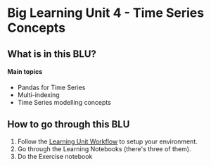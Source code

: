 # Big Learning Unit 4 - Time Series Concepts


## What is in this BLU?

#### Main topics

- Pandas for Time Series
- Multi-indexing
- Time Series modelling concepts

## How to go through this BLU

1. Follow the [Learning Unit Workflow](https://github.com/LDSSA/batch6-students#learning-unit-workflow) to setup your environment.
2. Go through the Learning Notebooks (there's three of them).
3. Do the Exercise notebook
